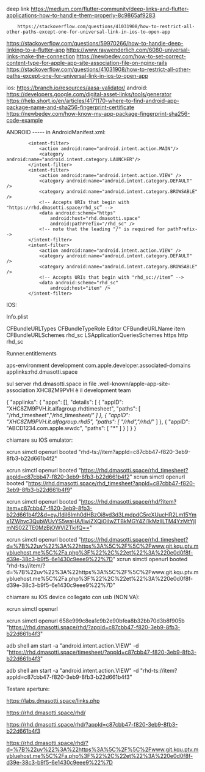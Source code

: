 deep link
https://medium.com/flutter-community/deep-links-and-flutter-applications-how-to-handle-them-properly-8c9865af9283

        https://stackoverflow.com/questions/41031908/how-to-restrict-all-other-paths-except-one-for-universal-link-in-ios-to-open-app
https://stackoverflow.com/questions/59970266/how-to-handle-deep-linking-to-a-flutter-app
https://www.raywenderlich.com/6080-universal-links-make-the-connection
https://newbedev.com/how-to-set-correct-content-type-for-apple-app-site-association-file-on-nginx-rails
https://stackoverflow.com/questions/41031908/how-to-restrict-all-other-paths-except-one-for-universal-link-in-ios-to-open-app

ios:   https://branch.io/resources/aasa-validator/
android: https://developers.google.com/digital-asset-links/tools/generator
https://help.short.io/en/articles/4171170-where-to-find-android-app-package-name-and-sha256-fingerprint-certificate
https://newbedev.com/how-know-my-app-package-fingerprint-sha256-code-example

ANDROID   -----  in AndroidManifest.xml:

            <intent-filter>
                <action android:name="android.intent.action.MAIN"/>
                <category android:name="android.intent.category.LAUNCHER"/>
            </intent-filter>
            <intent-filter>
                <action android:name="android.intent.action.VIEW" />
                <category android:name="android.intent.category.DEFAULT" />
                <category android:name="android.intent.category.BROWSABLE" />
                <!-- Accepts URIs that begin with "https://rhd.dmasotti.space/rhd_sc” -->
                <data android:scheme="https"
                    android:host="rhd.dmasotti.space"
                    android:pathPrefix="/rhd_sc" />
                <!-- note that the leading "/" is required for pathPrefix-->
            </intent-filter>
            <intent-filter>
                <action android:name="android.intent.action.VIEW" />
                <category android:name="android.intent.category.DEFAULT" />
                <category android:name="android.intent.category.BROWSABLE" />
                <!-- Accepts URIs that begin with "rhd_sc://item” -->
                <data android:scheme="rhd_sc"
                    android:host="item" />
            </intent-filter>

IOS:   

Info.plist


<key>CFBundleURLTypes</key>
<array>
    <dict>
        <key>CFBundleTypeRole</key>
        <string>Editor</string>
        <key>CFBundleURLName</key>
        <string>item</string>
        <key>CFBundleURLSchemes</key>
        <array>
               <string>rhd_sc</string>
        </array>
    </dict>
</array>
<key>LSApplicationQueriesSchemes</key>
<array>
    <string>https</string>
    <string>http</string>
    <string>rhd_sc</string>
</array>


Runner.entitlements

<?xml version="1.0" encoding="UTF-8"?>
<!DOCTYPE plist PUBLIC "-//Apple//DTD PLIST 1.0//EN" "http://www.apple.com/DTDs/PropertyList-1.0.dtd">
<plist version="1.0">
<dict>
	<key>aps-environment</key>
	<string>development</string>
	<key>com.apple.developer.associated-domains</key>
	<array>
		<string>applinks:rhd.dmasotti.space</string>
	</array>
</dict>
</plist>

sul server rhd.dmasotti.space in file  .well-known/apple-app-site-association
XHC8ZM9PVH è il development team

{
        "applinks": {
            "apps": [],
            "details": [
                {
                    "appID": "XHC8ZM9PVH.it.alfagroup.rhdtimesheet",
                    "paths": [ "/rhd_timesheet","/rhd_timesheet/*" ]
                },
                {
                    "appID": "XHC8ZM9PVH.it.alfagroup.rhd5",
                    "paths": [ "/rhd","/rhd/*" ]
                },
                {
                    "appID": "ABCD1234.com.apple.wwdc",
                    "paths": [ "*" ]
                }
            ]
        }
}



chiamare su IOS emulator:

xcrun simctl openurl booted "rhd-ts://item?appId=c87cbb47-f820-3eb9-8fb3-b22d661b4f2"

xcrun simctl openurl booted "https://rhd.dmasotti.space/rhd_timesheet?appId=c87cbb47-f820-3eb9-8fb3-b22d661b4f2"
xcrun simctl openurl booted "https://rhd.dmasotti.space/rhd_timesheet?appId=c87cbb47-f820-3eb9-8fb3-b22d661b4f9"

xcrun simctl openurl booted "https://rhd.dmasotti.space/rhd/?item?item=c87cbb47-f820-3eb9-8fb3-b22d661b4f2&d=eyJ1diI6Imh0dHBzOi8vd3d3LmdpdC5rcXUucHR2Lm15Ymx1ZWhvc3QubWUvYS5waHA/IiwiZXQiOiIwZTBkMGY4Zi1kMzllLTM4YzMtYjlmNS02ZTE0MzBjOWVlZTkifQ=="

xcrun simctl openurl booted "https://rhd.dmasotti.space/rhd_timesheet?d=%7B%22uv%22%3A%22https%3A%5C%2F%5C%2Fwww.git.kqu.ptv.mybluehost.me%5C%2Fa.php%3F%22%2C%22et%22%3A%220e0d0f8f-d39e-38c3-b9f5-6e1430c9eee9%22%7D"
xcrun simctl openurl booted "rhd-ts://item/?d=%7B%22uv%22%3A%22https%3A%5C%2F%5C%2Fwww.git.kqu.ptv.mybluehost.me%5C%2Fa.php%3F%22%2C%22et%22%3A%220e0d0f8f-d39e-38c3-b9f5-6e1430c9eee9%22%7D"

chiamare su IOS device collegato con usb (NON VA):

xcrun simctl openurl <device-udid> <url>

xcrun simctl openurl 658e999c8ea1c9b2e90bfea8b32bb70d3b8f905b "https://rhd.dmasotti.space/rhd/?appId=c87cbb47-f820-3eb9-8fb3-b22d661b4f3"



adb shell am start -a "android.intent.action.VIEW" -d "https://rhd.dmasotti.space/timesheet/?appId=c87cbb47-f820-3eb9-8fb3-b22d661b4f3"

adb shell am start -a "android.intent.action.VIEW" -d "rhd-ts://item?appId=c87cbb47-f820-3eb9-8fb3-b22d661b4f3"


Testare aperture:

https://labs.dmasotti.space/links.php

https://rhd.dmasotti.space/rhd/

https://rhd.dmasotti.space/rhd/?appId=c87cbb47-f820-3eb9-8fb3-b22d661b4f3

https://rhd.dmasotti.space/rhd/?d=%7B%22uv%22%3A%22https%3A%5C%2F%5C%2Fwww.git.kqu.ptv.mybluehost.me%5C%2Fa.php%3F%22%2C%22et%22%3A%220e0d0f8f-d39e-38c3-b9f5-6e1430c9eee9%22%7D
